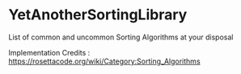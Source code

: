 # YetAnotherSortingLibrary
List of common and uncommon Sorting Algorithms at your disposal


Implementation Credits : https://rosettacode.org/wiki/Category:Sorting_Algorithms
